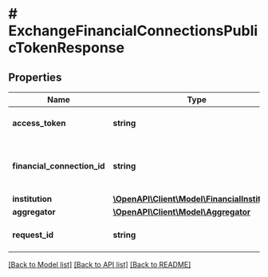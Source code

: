 # # ExchangeFinancialConnectionsPublicTokenResponse

## Properties

Name | Type | Description | Notes
------------ | ------------- | ------------- | -------------
**access_token** | **string** | Token used for querying data on the user, ie account details, balances etc. This does NOT expire and should be stored securely. |
**financial_connection_id** | **string** | The id of the new financial connection. Every webhook will be sent with this id. Use this id when calling the GET /financial_connection/${financial_connection_id} endpoint. |
**institution** | [**\OpenAPI\Client\Model\FinancialInstitution**](FinancialInstitution.md) |  | [optional]
**aggregator** | [**\OpenAPI\Client\Model\Aggregator**](Aggregator.md) |  |
**request_id** | **string** | An identifier that is exclusive to the request and can serve as a means for investigating and resolving issues. |

[[Back to Model list]](../../README.md#models) [[Back to API list]](../../README.md#endpoints) [[Back to README]](../../README.md)
